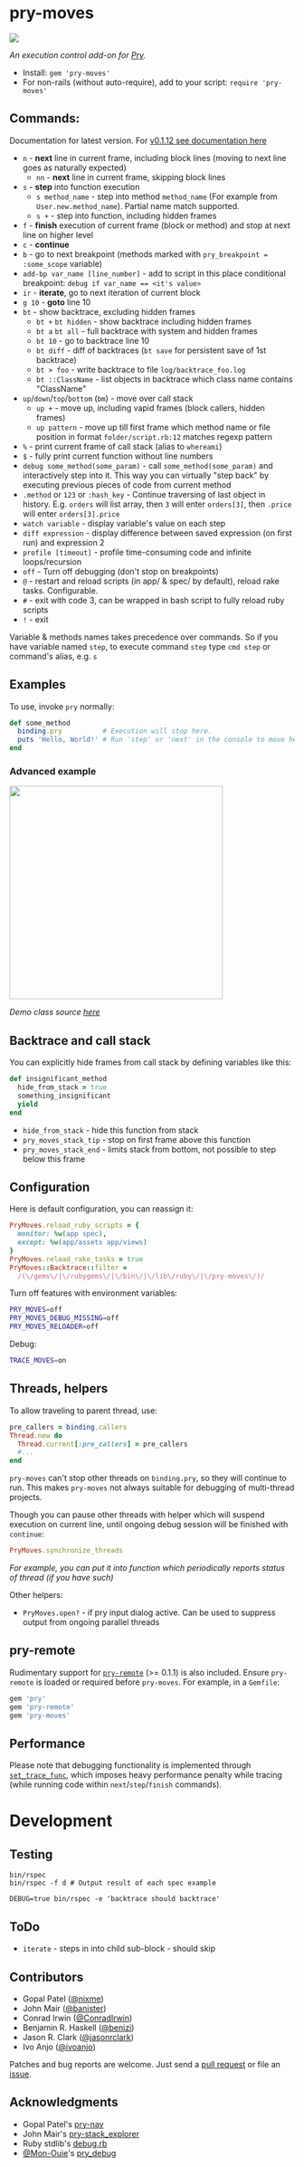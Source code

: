 # pry-moves

![](https://ruby-gem-downloads-badge.herokuapp.com/pry-moves?type=total)

_An execution control add-on for [Pry][pry]._

* Install: `gem 'pry-moves'`
* For non-rails (without auto-require), add to your script: `require 'pry-moves'`

## Commands:

Documentation for latest version. For [v0.1.12 see documentation here](https://github.com/garmoshka-mo/pry-moves/tree/v0.1.12#commands)

* `n` - **next** line in current frame, including block lines (moving to next line goes as naturally expected)
  * `nn` - **next** line in current frame, skipping block lines
* `s` - **step** into function execution
  * `s method_name` - step into method `method_name` (For example from `User.new.method_name`). Partial name match supported.
  * `s +` - step into function, including hidden frames
* `f` - **finish** execution of current frame (block or method) and stop at next line on higher level
* `c` - **continue**
* `b` - go to next breakpoint (methods marked with `pry_breakpoint = :some_scope` variable)
* `add-bp var_name [line_number]` - add to script in this place conditional breakpoint: `debug if var_name == <it's value>`
* `ir` - **iterate**, go to next iteration of current block
* `g 10` - **goto** line 10
* `bt` - show backtrace, excluding hidden frames
  * `bt +` `bt hidden` - show backtrace including hidden frames
  * `bt a` `bt all` - full backtrace with system and hidden frames
  * `bt 10` - go to backtrace line 10
  * `bt diff` - diff of backtraces (`bt save` for persistent save of 1st backtrace)
  * `bt > foo` - write backtrace to file `log/backtrace_foo.log`
  * `bt ::ClassName` - list objects in backtrace which class name contains "ClassName"
* `up`/`down`/`top`/`bottom` (`bm`) - move over call stack
  * `up +` - move up, including vapid frames (block callers, hidden frames)
  * `up pattern` - move up till first frame which method name or file position in format `folder/script.rb:12` matches regexp pattern
* `%` - print current frame of call stack (alias to `whereami`)
* `$` - fully print current function without line numbers
* `debug some_method(some_param)` - call `some_method(some_param)` and interactively step into it. This way you can virtually "step back" by executing previous pieces of code from current method
* `.method` or `123` or `:hash_key` - Continue traversing of last object in history. E.g. `orders` will list array, then `3` will enter `orders[3]`, then `.price` will enter `orders[3].price`
* `watch variable` - display variable's value on each step
* `diff expression` - display difference between saved expression (on first run) and expression 2
* `profile [timeout]` - profile time-consuming code and infinite loops/recursion
* `off` - Turn off debugging (don't stop on breakpoints)
* `@` - restart and reload scripts (in app/ & spec/ by default), reload rake tasks. Configurable.
* `#` - exit with code 3, can be wrapped in bash script to fully reload ruby scripts
* `!` - exit

Variable & methods names takes precedence over commands. 
So if you have variable named `step`, to execute command `step` type `cmd step` or command's alias, e.g. `s` 

## Examples

To use, invoke `pry` normally:

```ruby
def some_method
  binding.pry          # Execution will stop here.
  puts 'Hello, World!' # Run 'step' or 'next' in the console to move here.
end
```

### Advanced example

<img src="https://user-images.githubusercontent.com/2452269/27320748-37afe7de-55a0-11e7-8b8f-ae05bcb02f37.jpg" width="377">

_Demo class source [here](https://github.com/garmoshka-mo/pry-moves/issues/1)_

## Backtrace and call stack

You can explicitly hide frames from call stack by defining variables like this:

```ruby
def insignificant_method
  hide_from_stack = true
  something_insignificant
  yield
end
```

* `hide_from_stack` - hide this function from stack
* `pry_moves_stack_tip` -  stop on first frame above this function  
* `pry_moves_stack_end` - limits stack from bottom, not possible to step below this frame  

## Configuration

Here is default configuration, you can reassign it:
```ruby
PryMoves.reload_ruby_scripts = {
  monitor: %w(app spec),
  except: %w(app/assets app/views)
}
PryMoves.reload_rake_tasks = true
PryMoves::Backtrace::filter =
  /(\/gems\/|\/rubygems\/|\/bin\/|\/lib\/ruby\/|\/pry-moves\/)/
```

Turn off features with environment variables:
```bash
PRY_MOVES=off
PRY_MOVES_DEBUG_MISSING=off
PRY_MOVES_RELOADER=off
```

Debug:
```bash
TRACE_MOVES=on
```


## Threads, helpers

To allow traveling to parent thread, use:

```ruby
pre_callers = binding.callers
Thread.new do
  Thread.current[:pre_callers] = pre_callers
  #...
end
```

`pry-moves` can't stop other threads on `binding.pry`, so they will continue to run.
This makes `pry-moves` not always suitable for debugging of multi-thread projects.

Though you can pause other threads with helper which will suspend execution on current line,
until ongoing debug session will be finished with `continue`:

```ruby
PryMoves.synchronize_threads
```

_For example, you can put it into function which periodically reports status of thread (if you have such)_

Other helpers:
* `PryMoves.open?` - if pry input dialog active. Can be used to suppress output from ongoing parallel threads 

## pry-remote

Rudimentary support for [`pry-remote`][pry-remote] (>= 0.1.1) is also included.
Ensure `pry-remote` is loaded or required before `pry-moves`. For example, in a
`Gemfile`:

```ruby
gem 'pry'
gem 'pry-remote'
gem 'pry-moves'
```

## Performance

Please note that debugging functionality is implemented through
[`set_trace_func`][set_trace_func], which imposes heavy performance penalty while tracing
(while running code within `next`/`step`/`finish` commands).

# Development

## Testing

```
bin/rspec
bin/rspec -f d # Output result of each spec example

DEBUG=true bin/rspec -e 'backtrace should backtrace'
```

## ToDo

* `iterate` - steps in into child sub-block - should skip

## Contributors

* Gopal Patel ([@nixme](https://github.com/nixme))
* John Mair ([@banister](https://github.com/banister))
* Conrad Irwin ([@ConradIrwin](https://github.com/ConradIrwin))
* Benjamin R. Haskell ([@benizi](https://github.com/benizi))
* Jason R. Clark ([@jasonrclark](https://github.com/jasonrclark))
* Ivo Anjo ([@ivoanjo](https://github.com/ivoanjo))

Patches and bug reports are welcome. Just send a [pull request][pullrequests] or
file an [issue][issues]. 

## Acknowledgments

* Gopal Patel's [pry-nav](https://github.com/nixme/pry-nav)
* John Mair's [pry-stack_explorer](https://github.com/pry/pry-stack_explorer)
* Ruby stdlib's [debug.rb][debug.rb]
* [@Mon-Ouie][Mon-Ouie]'s [pry_debug][pry_debug]

[pry]:            http://pryrepl.org/
[pry-remote]:     https://github.com/Mon-Ouie/pry-remote
[set_trace_func]: http://www.ruby-doc.org/core-1.9.3/Kernel.html#method-i-set_trace_func
[pullrequests]:   https://github.com/garmoshka-mo/pry-moves/pulls
[issues]:         https://github.com/garmoshka-mo/pry-moves/issues
[debug.rb]:       https://github.com/ruby/ruby/blob/trunk/lib/debug.rb
[Mon-Ouie]:       https://github.com/Mon-Ouie
[pry_debug]:      https://github.com/Mon-Ouie/pry_debug
[pry-byebug]:     https://github.com/deivid-rodriguez/pry-byebug
